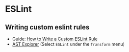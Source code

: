 # ESLint

## Writing custom eslint rules

* Guide: [How to Write a Custom ESLint Rule](https://blog.scottlogic.com/2021/09/06/how-to-write-an-es-lint-rule-for-beginners.html)
* [AST Explorer](https://astexplorer.net/) (Select `ESLint` under the `Transform` menu)
